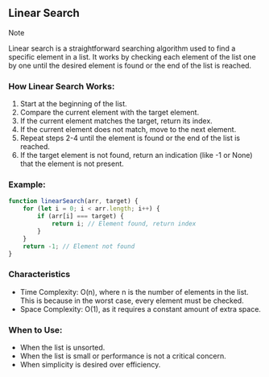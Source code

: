 ## Linear Search

>[!NOTE]
>Linear search is a straightforward searching algorithm used to find a specific element in a list. It works by checking each element of the list one by one until the desired element is found or the end of the list is reached.

### How Linear Search Works:
1. Start at the beginning of the list.
2. Compare the current element with the target element.
3. If the current element matches the target, return its index.
4. If the current element does not match, move to the next element.
5. Repeat steps 2-4 until the element is found or the end of the list is reached.
6. If the target element is not found, return an indication (like -1 or None) that the element is not present.

### Example:
```js
function linearSearch(arr, target) {
    for (let i = 0; i < arr.length; i++) {
        if (arr[i] === target) {
            return i; // Element found, return index
        }
    }
    return -1; // Element not found
}
```

### Characteristics
- Time Complexity: O(n), where n is the number of elements in the list. This is because in the worst case, every element must be checked.
- Space Complexity: O(1), as it requires a constant amount of extra space.

### When to Use:
- When the list is unsorted.
- When the list is small or performance is not a critical concern.
- When simplicity is desired over efficiency.





